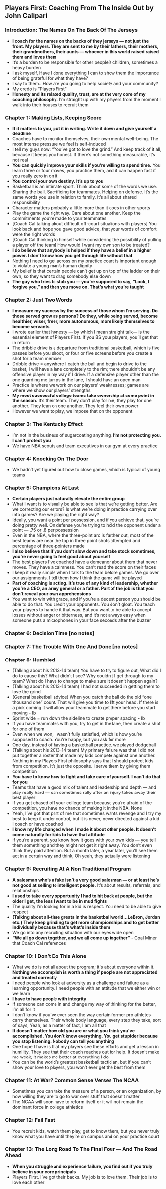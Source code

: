 ## Players First: Coaching From The Inside Out by John Calipari

### Introduction: The Names On The Back Of The Jerseys

- **I coach for the names on the backs of they jerseys — not just the front. My players. They are sent to me by their fathers, their mothers, their grandmothers, their aunts — whoever in this world raised raised them and loves them**
- It’s a burden to be responsible for other people’s children, sometimes a heavy burden
- I ask myself, Have I done everything I can to show them the importance of being grateful for what they have?
- I say to them…How are you going to help society and your community?
- My credo is “Players First"
- **Honesty and its related quality, trust, are at the very core of my coaching philosophy.** I’m straight up with my players from the moment I walk into their houses to recruit them

### Chapter 1: Making Lists, Keeping Score

- **If it matters to you, put it in writing. Write it down and give yourself a deadline**
- Coaches have to monitor themselves, their own mental well-being. The most intense pressure we feel is self-induced
- I tell my guys now: “You’ve got to love the grind.” And keep track of it all, because it keeps you honest. If there’s not something measurable, it’s not real
- **You can quickly improve your skills if you’re willing to spend time.** You learn three or four moves, you practice them, and it can happen fast if you really zero in on it
- **You control your own destiny. It’s up to you**
- Basketball is an intimate sport. Think about some of the words we use. Sharing the ball. Sacrificing for teammates. Helping on defense. It’s the same words you use in relation to family. It’s all about shared responsibility
- Character matters probably a little more than it does in other sports
- Play the game the right way. Care about one another. Keep the commitments you’re made to your teammates
- [Coach Cal talking about difficult off-court situations with players] You look back and hope you gave good advice, that your words of comfort were the right words
- [Coach Cal thinking to himself while considering the possibility of pulling a player off the team] How would I want my own son to be treated?
- **I do believe that anybody is helped if they have a belief in a higher power. I don’t know how you get through life without that**
- Nothing I need to get across on my practice court is important enough to violate a young man’s human dignity
- My belief is that certain people can’t get up on top of the ladder on their own, so they want to drag somebody else down
- **The guy who tries to stab you — you’re supposed to say, “Look, I forgive you,” and then you move on. That’s what you’re taught**

### Chapter 2: Just Two Words

- **I measure my success by the success of those whom I’m serving. Do those served grow as persons? Do they, while being served, become healthier, wiser, freer, more autonomous, more likely themselves to become servants**
- I wrote earlier that honesty — by which I mean straight talk— is the essential element of Players First. If you BS your players, you’ll get that in return
- The dribble drive is a departure from traditional basketball, which is five passes before you shoot, or four or five screens before you create a shot for a team member
- Dribble drive = anywhere I catch the ball and begin to drive to the basket, I will have a lane completely to the rim; there shouldn’t be any offensive player in my way if I drive. If a defensive player other than the one guarding me jumps in the lane, I should have an open man
- Practice is where we work on our players’ weaknesses; games are where we show our players’ strengths
- **My most successful college teams take ownership at some point in the season.** It’s their team. They don’t play for me, they play for one another. They lean on one another. They feel their own power
- However we want to play, we impose that on the opponent

### Chapter 3: The Kentucky Effect

- I’m not in the business of sugarcoating anything. **I’m not protecting you. I can’t protect you**
- We have NBA scouts and team executives in our gym at every practice

### Chapter 4: Knocking On The Door

- We hadn’t yet figured out how to close games, which is typical of young teams

### Chapter 5: Champions At Last

- **Certain players just naturally elevate the entire group**
- What I want is to visually be able to see is that we’re getting better. Are we correcting our errors? Is what we’re doing in practice carrying over into games? Are we playing the right way?
- Ideally, you want a point per possession, and if you achieve that, you’re doing pretty well. On defense you’re trying to hold the opponent under a point — .75 or .8 per possession
- Even in the NBA, where the three-point arc is farther out, most of the best teams are near the top in three point shots attempted and percentage of three-pointers made
- **I also believe that if you don’t slow down and take stock sometimes, you’re never going to feel good about yourself**
- The best players I’ve coached have a demeanor about them that never moves. They have a calmness. You can’t read the score on their faces
- I keep it really simple when I talk to the team before games. We go over our assignments. I tell them how I think the game will be played
- **Part of coaching is acting. It’s true of any kind of leadership, whether you’re a CEO, an army general or a father. Part of the job is that you don’t reveal your own apprehensions**
- You want to win with grace, and if you’re a decent person you should be able to do that. You credit your opponents. You don’t gloat. You teach your players to handle it that way. But you want to be able to accept losses without anger or bitterness, and it’s not always easy when someone puts a microphones in your face seconds after the buzzer

### Chapter 6: Decision Time [no notes]

### Chapter 7: The Trouble With One And Done [no notes]

### Chapter 8: Humbled

- (Talking about his 2013-14 team) You have to try to figure out, What did I do to cause this? What didn’t I see? Why couldn’t I get through to my team? What do I have to change to make sure it doesn’t happen again?
- (Talking about his 2013-14 team) I had not succeeded in getting them to love the grind
- (General basketball advice) When you catch the ball do the old “one thousand one” count. That will give you time to lift your head. If there is a pick coming it will allow your teammate to get there before you start moving - Ib
- Sprint wide = run down the sideline to create proper spacing - Ib
- If you have teammates with you, try to get in the lane, then create a shot for one of them
- Even when we won, I wasn’t fully satisfied, which is how you’re supposed to coach. You’re happy, but you ask for more
- One day, instead of having a basketball practice, we played dodgeball
- (Talking about his 2013-14 team) My primary failure was that I did not put together a roster that made my kids compete against one another. Nothing in my Players First philosophy says that I should protect kids from competition. It’s just the opposite. I serve them by giving them competition
- **You have to know how to fight and take care of yourself. I can’t do that for you**
- Teams that have a good mix of talent and leadership and depth — and play really hard — can sometimes rally after an injury takes away their best player
- If you get chased off your college team because you’re afraid of the competition, you have no chance of making it in the NBA. None
- Yeah, I’ve got that part of me that sometimes wants revenge and I try my best to keep it under control, but it is never, never directed against a kid I coach or have coached
- **I know my life changed when I made it about other people. It doesn’t come naturally for kids to have that attitude**
- If you’re a parent, you know how it goes with your own kids — you tell them something and they might not get it right away. You don’t even think they paid attention. But a month later, a year later, you’ll see them act in a certain way and think, Oh yeah, they actually were listening

### Chapter 9: Recruiting At A Non Traditional Program

- **A salesman who’s a fake isn’t a very good salesman — or at least he’s not good at selling to intelligent people.** It’s about results, referrals, and relationships
- **I used to take every opportunity I had to hit back at people, but the older I get, the less I want to be in mud fights**
- The quality I’m looking for in a kid is respect. You need to be able to give respect
- **(Talking about all-time greats in the basketball world…LeBron, Jordan etc.) They keep grinding to get more championships and to get better individually because that’s what’s inside them**
- We go into any recruiting situation with our eyes wide open
- **“We all go down together, and we all come up together”** - Coal Miner that Coach Cal references

### Chapter 10: I Don’t Do This Alone

- What we do is not all about the program; it's about everyone within it. **Nothing we accomplish is worth a thing if people are not appreciated and treated correctly**
- I need people who look at adversity as a challenge and failure as a learning opportunity. I need people with an attitude that we either win or we learn
- **I have to have people with integrity**
- If someone can come in and change my way of thinking for the better, I’m all for it
- I don’t know if you’ve ever seen the way certain former pro athletes carry themselves. Their whole body language, every step they take, sort of says, Yeah, as a matter of fact, I am all that
- **It doesn’t matter how old you are or what you think you’ve accomplished. You don’t know everything. You get stupider because you stop listening. Nobody can tell you anything**
- One hope I have is that my players see these efforts and get a lesson in humility. They see that their coach reaches out for help. It doesn’t make me weak; it makes me better at everything I do
- You can be the world’s greatest basketball tactician, but if you can’t show your love to players, you won’t ever get the best from them

### Chapter 11: At War? Common Sense Verses The NCAA

- Sometimes you can take the measure of a person, or an organization, by how willing they are to go to war over stuff that doesn’t matter
- The NCAA will soon have to reform itself or it will not remain the dominant force in college athletics

### Chapter 12: Fail Fast

- You recruit kids, watch them play, get to know them, but you never truly know what you have until they’re on campus and on your practice court

### Chapter 13: The Long Road To The Final Four — And The Road Ahead

- **When you struggle and experience failure, you find out if you truly believe in your core principals**
- Players First. I’ve got their backs. My job is to love them. Their job is to love each other
